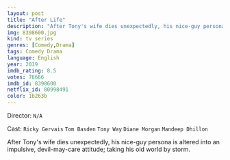 ```yaml
---
layout: post
title: "After Life"
description: "After Tony's wife dies unexpectedly, his nice-guy persona is altered into an impulsive, devil-may-care attitude; taking his old world by storm..."
img: 8398600.jpg
kind: tv series
genres: [Comedy,Drama]
tags: Comedy Drama 
language: English
year: 2019
imdb_rating: 8.5
votes: 76666
imdb_id: 8398600
netflix_id: 80998491
color: 1b263b
---
```

Director: `N/A`  

Cast: `Ricky Gervais` `Tom Basden` `Tony Way` `Diane Morgan` `Mandeep Dhillon` 

After Tony's wife dies unexpectedly, his nice-guy persona is altered into an impulsive, devil-may-care attitude; taking his old world by storm.